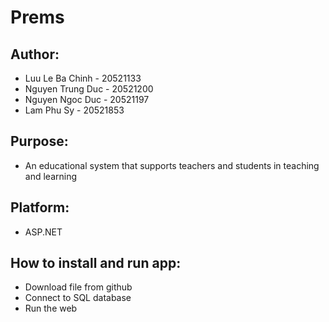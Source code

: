 # Prems
## Author: 
- Luu Le Ba Chinh - 20521133  
- Nguyen Trung Duc - 20521200
- Nguyen Ngoc Duc - 20521197
- Lam Phu Sy - 20521853  
## Purpose:
- An educational system that supports teachers and students in teaching and learning
## Platform:
- ASP.NET 
## How to install and run app:
- Download file from github
- Connect to SQL database 
- Run the web
